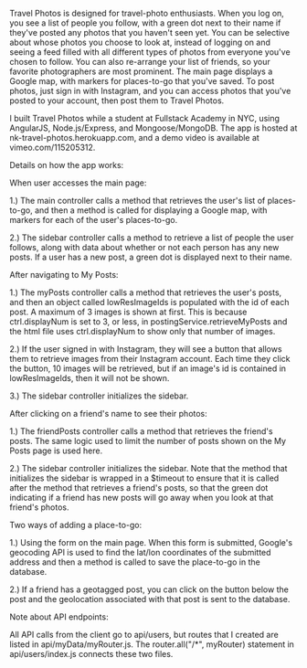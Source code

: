 Travel Photos is designed for travel-photo enthusiasts. When you log on, you see a list of people you follow, with a green dot next to their name if they've posted any photos that you haven't seen yet. You can be selective about whose photos you choose to look at, instead of logging on and seeing a feed filled with all different types of photos from everyone you've chosen to follow. You can also re-arrange your list of friends, so your favorite photographers are most prominent. The main page displays a Google map, with markers for places-to-go that you've saved. To post photos, just sign in with Instagram, and you can access photos that you've posted to your account, then post them to Travel Photos. 

I built Travel Photos while a student at Fullstack Academy in NYC, using AngularJS, Node.js/Express, and Mongoose/MongoDB. The app is hosted at nk-travel-photos.herokuapp.com, and a demo video is available at vimeo.com/115205312.

Details on how the app works:


When user accesses the main page:


1.) The main controller calls a method that retrieves the user's list of places-to-go, and then a method is called for displaying a Google map, with markers for each of the user's places-to-go.

2.) The sidebar controller calls a method to retrieve a list of people the user follows, along with data about whether or not each person has any new posts. If a user has a new post, a green dot is displayed next to their name. 


After navigating to My Posts:


1.) The myPosts controller calls a method that retrieves the user's posts, and then an object called lowResImageIds is populated with the id of each post. A maximum of 3 images is shown at first. This is because ctrl.displayNum is set to 3, or less, in postingService.retrieveMyPosts and the html file uses ctrl.displayNum to show only that number of images.

2.) If the user signed in with Instagram, they will see a button that allows them to retrieve images from their Instagram account. Each time they click the button, 10 images will be retrieved, but if an image's id is contained in lowResImageIds, then it will not be shown.

3.) The sidebar controller initializes the sidebar.


After clicking on a friend's name to see their photos:


1.) The friendPosts controller calls a method that retrieves the friend's posts. The same logic used to limit the number of posts shown on the My Posts page is used here. 

2.) The sidebar controller initializes the sidebar. Note that the method that initializes the sidebar is wrapped in a $timeout to ensure that it is called after the method that retrieves a friend's posts, so that the green dot indicating if a friend has new posts will go away when you look at that friend's photos.


Two ways of adding a place-to-go:


1.) Using the form on the main page. When this form is submitted, Google's geocoding API is used to find the lat/lon coordinates of the submitted address and then a method is called to save the place-to-go in the database.

2.) If a friend has a geotagged post, you can click on the button below the post and the geolocation associated with that post is sent to the database.


Note about API endpoints:


All API calls from the client go to api/users, but routes that I created are listed in api/myData/myRouter.js. The router.all("/*", myRouter) statement in api/users/index.js connects these two files. 
